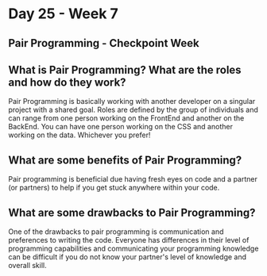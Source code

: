# Day 25 - Week 7
## Pair Programming - Checkpoint Week
## What is Pair Programming? What are the roles and how do they work?
Pair Programming is basically working with another developer on a singular project with a shared goal. Roles are defined by the group of individuals and can range from one person working on the FrontEnd and another on the BackEnd. You can have one person working on the CSS and another working on the data. Whichever you prefer!
## What are some benefits of Pair Programming?
Pair programming is beneficial due having fresh eyes on code and a partner (or partners) to help if you get stuck anywhere within your code.
## What are some drawbacks to Pair Programming?
One of the drawbacks to pair programming is communication and preferences to writing the code. Everyone has differences in their level of programming capabilities and communicating your programming knowledge can be difficult if you do not know your partner's level of knowledge and overall skill.
